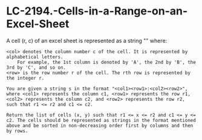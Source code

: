 # LC-2194.-Cells-in-a-Range-on-an-Excel-Sheet

 A cell (r, c) of an excel sheet is represented as a string "<col><row>" where:

    <col> denotes the column number c of the cell. It is represented by alphabetical letters.
        For example, the 1st column is denoted by 'A', the 2nd by 'B', the 3rd by 'C', and so on.
    <row> is the row number r of the cell. The rth row is represented by the integer r.

    You are given a string s in the format "<col1><row1>:<col2><row2>", where <col1> represents the column c1, <row1> represents the row r1, <col2> represents the column c2, and <row2> represents the row r2, such that r1 <= r2 and c1 <= c2.

    Return the list of cells (x, y) such that r1 <= x <= r2 and c1 <= y <= c2. The cells should be represented as strings in the format mentioned above and be sorted in non-decreasing order first by columns and then by rows.